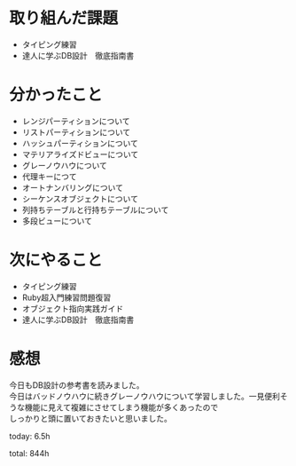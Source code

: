 #  取り組んだ課題
- タイピング練習
- 達人に学ぶDB設計　徹底指南書


# 分かったこと
- レンジパーティションについて
- リストパーティションについて
- ハッシュパーティションについて
- マテリアライズドビューについて
- グレーノウハウについて
- 代理キーにつて
- オートナンバリングについて
- シーケンスオブジェクトについて
- 列持ちテーブルと行持ちテーブルについて
- 多段ビューについて
  
  
# 次にやること
- タイピング練習
- Ruby超入門練習問題復習
- オブジェクト指向実践ガイド
- 達人に学ぶDB設計　徹底指南書



# 感想
今日もDB設計の参考書を読みました。  
今日はバッドノウハウに続きグレーノウハウについて学習しました。一見便利そうな機能に見えて複雑にさせてしまう機能が多くあったので  
しっかりと頭に置いておきたいと思いました。

today: 6.5h

total: 844h
